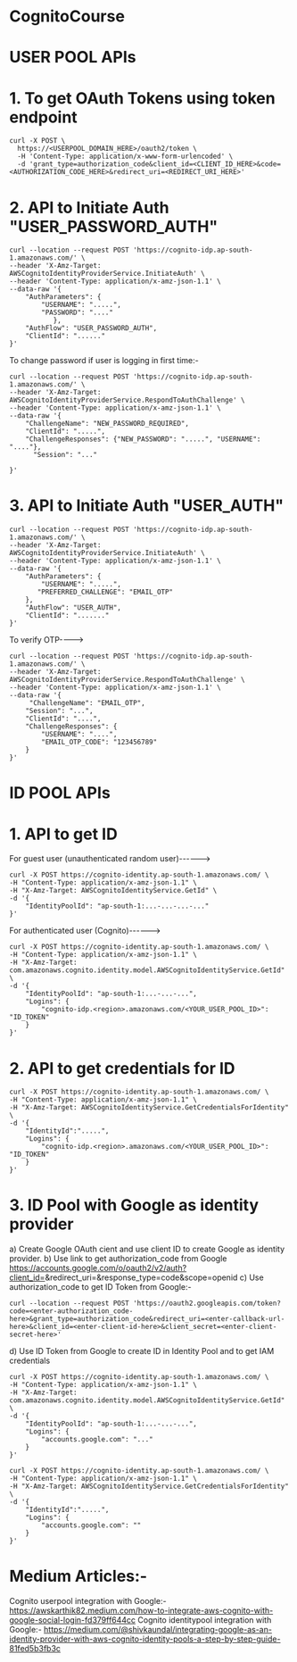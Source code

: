 # CognitoCourse

# USER POOL APIs

# 1. To get OAuth Tokens using token endpoint

```
curl -X POST \
  https://<USERPOOL_DOMAIN_HERE>/oauth2/token \
  -H 'Content-Type: application/x-www-form-urlencoded' \
  -d 'grant_type=authorization_code&client_id=<CLIENT_ID_HERE>&code=<AUTHORIZATION_CODE_HERE>&redirect_uri=<REDIRECT_URI_HERE>'

  ```



# 2. API to Initiate Auth "USER_PASSWORD_AUTH"


```
curl --location --request POST 'https://cognito-idp.ap-south-1.amazonaws.com/' \
--header 'X-Amz-Target: AWSCognitoIdentityProviderService.InitiateAuth' \
--header 'Content-Type: application/x-amz-json-1.1' \
--data-raw '{
    "AuthParameters": {
        "USERNAME": ".....",
        "PASSWORD": "...."
           },
    "AuthFlow": "USER_PASSWORD_AUTH",
    "ClientId": "......"
}'
```

To change password  if user is logging in first time:-
```
curl --location --request POST 'https://cognito-idp.ap-south-1.amazonaws.com/' \
--header 'X-Amz-Target: AWSCognitoIdentityProviderService.RespondToAuthChallenge' \
--header 'Content-Type: application/x-amz-json-1.1' \
--data-raw '{
    "ChallengeName": "NEW_PASSWORD_REQUIRED",
    "ClientId": ".....",
    "ChallengeResponses": {"NEW_PASSWORD": ".....", "USERNAME": "...."},
      "Session": "..."

}'
```


# 3. API to Initiate Auth "USER_AUTH"
```
curl --location --request POST 'https://cognito-idp.ap-south-1.amazonaws.com/' \
--header 'X-Amz-Target: AWSCognitoIdentityProviderService.InitiateAuth' \
--header 'Content-Type: application/x-amz-json-1.1' \
--data-raw '{
    "AuthParameters": {
        "USERNAME": ".....",
       "PREFERRED_CHALLENGE": "EMAIL_OTP"
    },
    "AuthFlow": "USER_AUTH",
    "ClientId": "......."
}'

```

To verify OTP---->

```
curl --location --request POST 'https://cognito-idp.ap-south-1.amazonaws.com/' \
--header 'X-Amz-Target: AWSCognitoIdentityProviderService.RespondToAuthChallenge' \
--header 'Content-Type: application/x-amz-json-1.1' \
--data-raw '{
     "ChallengeName": "EMAIL_OTP", 
    "Session": "...",
    "ClientId": "....",
    "ChallengeResponses": {
        "USERNAME": "....",
        "EMAIL_OTP_CODE": "123456789"
    }
}'

```


# ID  POOL APIs

# 1. API to get ID
For guest user (unauthenticated random user)------>
```
curl -X POST https://cognito-identity.ap-south-1.amazonaws.com/ \
-H "Content-Type: application/x-amz-json-1.1" \
-H "X-Amz-Target: AWSCognitoIdentityService.GetId" \
-d '{
    "IdentityPoolId": "ap-south-1:...-...-...-..."
}'
```

For authenticated user (Cognito)------>
```
curl -X POST https://cognito-identity.ap-south-1.amazonaws.com/ \
-H "Content-Type: application/x-amz-json-1.1" \
-H "X-Amz-Target: com.amazonaws.cognito.identity.model.AWSCognitoIdentityService.GetId" \
-d '{
    "IdentityPoolId": "ap-south-1:...-...-...",
    "Logins": {
        "cognito-idp.<region>.amazonaws.com/<YOUR_USER_POOL_ID>": "ID_TOKEN"
    }
}'
```

# 2. API to get credentials for ID
```
curl -X POST https://cognito-identity.ap-south-1.amazonaws.com/ \
-H "Content-Type: application/x-amz-json-1.1" \
-H "X-Amz-Target: AWSCognitoIdentityService.GetCredentialsForIdentity" \
-d '{
    "IdentityId":".....",
    "Logins": {
        "cognito-idp.<region>.amazonaws.com/<YOUR_USER_POOL_ID>": "ID_TOKEN"
    }
}'
```

# 3. ID Pool with Google as identity provider
a)  Create Google OAuth cient and use client ID to create Google as identity provider.
b)  Use link to get authorization_code from Google https://accounts.google.com/o/oauth2/v2/auth?client_id=<enter-client-id-here>&redirect_uri=<enter-callback-url-here>&response_type=code&scope=openid 
c)  Use authorization_code to get ID Token from Google:-
```
curl --location --request POST 'https://oauth2.googleapis.com/token?code=<enter-authorization_code-here>&grant_type=authorization_code&redirect_uri=<enter-callback-url-here>&client_id=<enter-client-id-here>&client_secret=<enter-client-secret-here>'
```

d) Use ID Token from Google to create ID in Identity Pool and to get IAM credentials
```
curl -X POST https://cognito-identity.ap-south-1.amazonaws.com/ \
-H "Content-Type: application/x-amz-json-1.1" \
-H "X-Amz-Target: com.amazonaws.cognito.identity.model.AWSCognitoIdentityService.GetId" \
-d '{
    "IdentityPoolId": "ap-south-1:...-...-...",
    "Logins": {
        "accounts.google.com": "..."
    }
}'
```
```
curl -X POST https://cognito-identity.ap-south-1.amazonaws.com/ \
-H "Content-Type: application/x-amz-json-1.1" \
-H "X-Amz-Target: AWSCognitoIdentityService.GetCredentialsForIdentity" \
-d '{
    "IdentityId":".....",
    "Logins": {
        "accounts.google.com": ""
    }
}'
```

# Medium Articles:-
Cognito userpool integration with Google:- https://awskarthik82.medium.com/how-to-integrate-aws-cognito-with-google-social-login-fd379ff644cc
Cognito identitypool integration with Google:- https://medium.com/@shivkaundal/integrating-google-as-an-identity-provider-with-aws-cognito-identity-pools-a-step-by-step-guide-81fed5b3fb3c

